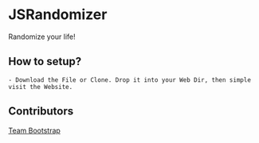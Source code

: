 # JSRandomizer
Randomize your life!

## How to setup?
    - Download the File or Clone. Drop it into your Web Dir, then simple visit the Website. 


## Contributors
[Team Bootstrap]("https://getbootstrap.com")